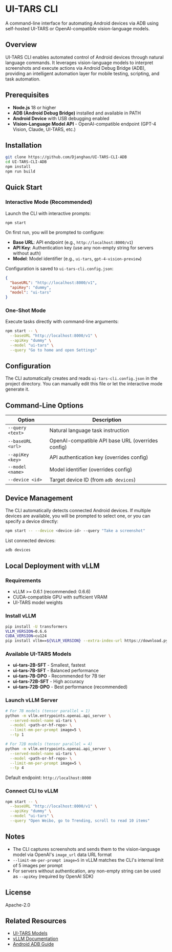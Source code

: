 # UI-TARS CLI

A command-line interface for automating Android devices via ADB using self-hosted UI-TARS or OpenAI-compatible vision-language models.

## Overview

UI-TARS CLI enables automated control of Android devices through natural language commands. It leverages vision-language models to interpret screenshots and execute actions via Android Debug Bridge (ADB), providing an intelligent automation layer for mobile testing, scripting, and task automation.

## Prerequisites

- **Node.js** 18 or higher
- **ADB (Android Debug Bridge)** installed and available in PATH
- **Android Device** with USB debugging enabled
- **Vision-Language Model API** - OpenAI-compatible endpoint (GPT-4 Vision, Claude, UI-TARS, etc.)

## Installation

```bash
git clone https://github.com/Djanghao/UI-TARS-CLI-ADB
cd UI-TARS-CLI-ADB
npm install
npm run build
```

## Quick Start

### Interactive Mode (Recommended)

Launch the CLI with interactive prompts:

```bash
npm start
```

On first run, you will be prompted to configure:
- **Base URL**: API endpoint (e.g., `http://localhost:8000/v1`)
- **API Key**: Authentication key (use any non-empty string for servers without auth)
- **Model**: Model identifier (e.g., `ui-tars`, `gpt-4-vision-preview`)

Configuration is saved to `ui-tars-cli.config.json`:

```json
{
  "baseURL": "http://localhost:8000/v1",
  "apiKey": "dummy",
  "model": "ui-tars"
}
```

### One-Shot Mode

Execute tasks directly with command-line arguments:

```bash
npm start -- \
  --baseURL "http://localhost:8000/v1" \
  --apiKey "dummy" \
  --model "ui-tars" \
  --query "Go to home and open Settings"
```

## Configuration

The CLI automatically creates and reads `ui-tars-cli.config.json` in the project directory. You can manually edit this file or let the interactive mode generate it.

## Command-Line Options

| Option | Description |
|--------|-------------|
| `--query <text>` | Natural language task instruction |
| `--baseURL <url>` | OpenAI-compatible API base URL (overrides config) |
| `--apiKey <key>` | API authentication key (overrides config) |
| `--model <name>` | Model identifier (overrides config) |
| `--device <id>` | Target device ID (from `adb devices`) |

## Device Management

The CLI automatically detects connected Android devices. If multiple devices are available, you will be prompted to select one, or you can specify a device directly:

```bash
npm start -- --device <device-id> --query "Take a screenshot"
```

List connected devices:
```bash
adb devices
```

## Local Deployment with vLLM

### Requirements

- vLLM >= 0.6.1 (recommended: 0.6.6)
- CUDA-compatible GPU with sufficient VRAM
- UI-TARS model weights

### Install vLLM

```bash
pip install -U transformers
VLLM_VERSION=0.6.6
CUDA_VERSION=cu124
pip install vllm==${VLLM_VERSION} --extra-index-url https://download.pytorch.org/whl/${CUDA_VERSION}
```

### Available UI-TARS Models

- **ui-tars-2B-SFT** - Smallest, fastest
- **ui-tars-7B-SFT** - Balanced performance
- **ui-tars-7B-DPO** - Recommended for 7B tier
- **ui-tars-72B-SFT** - High accuracy
- **ui-tars-72B-DPO** - Best performance (recommended)

### Launch vLLM Server

```bash
# For 7B models (tensor parallel = 1)
python -m vllm.entrypoints.openai.api_server \
  --served-model-name ui-tars \
  --model <path-or-hf-repo> \
  --limit-mm-per-prompt image=5 \
  --tp 1

# For 72B models (tensor parallel = 4)
python -m vllm.entrypoints.openai.api_server \
  --served-model-name ui-tars \
  --model <path-or-hf-repo> \
  --limit-mm-per-prompt image=5 \
  --tp 4
```

Default endpoint: `http://localhost:8000`

### Connect CLI to vLLM

```bash
npm start -- \
  --baseURL "http://localhost:8000/v1" \
  --apiKey "dummy" \
  --model "ui-tars" \
  --query "Open Weibo, go to Trending, scroll to read 10 items"
```

## Notes

- The CLI captures screenshots and sends them to the vision-language model via OpenAI's `image_url` data URL format
- `--limit-mm-per-prompt image=5` in vLLM matches the CLI's internal limit of 5 images per prompt
- For servers without authentication, any non-empty string can be used as `--apiKey` (required by OpenAI SDK)

## License

Apache-2.0

## Related Resources

- [UI-TARS Models](https://huggingface.co/ByteDance-Seed/UI-TARS-72B-DPO)
- [vLLM Documentation](https://docs.vllm.ai/)
- [Android ADB Guide](https://developer.android.com/studio/command-line/adb)
